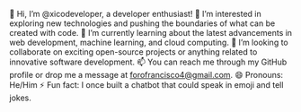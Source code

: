 👋 Hi, I’m @xicodeveloper, a developer enthusiast!
👀 I’m interested in exploring new technologies and pushing the boundaries of what can be created with code.
🌱 I’m currently learning about the latest advancements in web development, machine learning, and cloud computing.
💞️ I’m looking to collaborate on exciting open-source projects or anything related to innovative software development.
📫 You can reach me through my GitHub profile or drop me a message at forofrancisco4@gmail.com.
😄 Pronouns: He/Him
⚡ Fun fact: I once built a chatbot that could speak in emoji and tell jokes.
